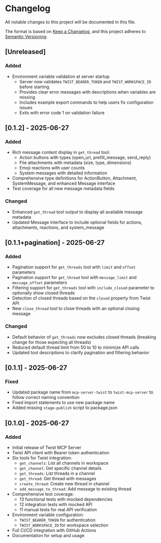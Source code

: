 # Changelog

All notable changes to this project will be documented in this file.

The format is based on [Keep a Changelog](https://keepachangelog.com/en/1.0.0/),
and this project adheres to [Semantic Versioning](https://semver.org/spec/v2.0.0.html).

## [Unreleased]

### Added

- Environment variable validation at server startup
  - Server now validates `TWIST_BEARER_TOKEN` and `TWIST_WORKSPACE_ID` before starting
  - Provides clear error messages with descriptions when variables are missing
  - Includes example export commands to help users fix configuration issues
  - Exits with error code 1 on validation failure

## [0.1.2] - 2025-06-27

### Added

- Rich message content display in `get_thread` tool:
  - Action buttons with types (open_url, prefill_message, send_reply)
  - File attachments with metadata (size, type, dimensions)
  - Emoji reactions with user counts
  - System messages with detailed information
- Comprehensive type definitions for ActionButton, Attachment, SystemMessage, and enhanced Message interface
- Test coverage for all new message metadata fields

### Changed

- Enhanced `get_thread` tool output to display all available message metadata
- Updated Message interface to include optional fields for actions, attachments, reactions, and system_message

## [0.1.1+pagination] - 2025-06-27

### Added

- Pagination support for `get_threads` tool with `limit` and `offset` parameters
- Pagination support for `get_thread` tool with `message_limit` and `message_offset` parameters
- Filtering support for `get_threads` tool with `include_closed` parameter to optionally show closed threads
- Detection of closed threads based on the `closed` property from Twist API
- New `close_thread` tool to close threads with an optional closing message

### Changed

- Default behavior of `get_threads` now excludes closed threads (breaking change for those expecting all threads)
- Reduced default thread limit from 50 to 10 to minimize API calls
- Updated tool descriptions to clarify pagination and filtering behavior

## [0.1.1] - 2025-06-27

### Fixed

- Updated package name from `mcp-server-twist` to `twist-mcp-server` to follow correct naming convention
- Fixed import statements to use new package name
- Added missing `stage-publish` script to package.json

## [0.1.0] - 2025-06-27

### Added

- Initial release of Twist MCP Server
- Twist API client with Bearer token authentication
- Six tools for Twist integration:
  - `get_channels`: List all channels in workspace
  - `get_channel`: Get specific channel details
  - `get_threads`: List threads in a channel
  - `get_thread`: Get thread with messages
  - `create_thread`: Create new thread in channel
  - `add_message_to_thread`: Add message to existing thread
- Comprehensive test coverage:
  - 13 functional tests with mocked dependencies
  - 12 integration tests with mocked API
  - 11 manual tests for real API verification
- Environment variable configuration:
  - `TWIST_BEARER_TOKEN` for authentication
  - `TWIST_WORKSPACE_ID` for workspace selection
- Full CI/CD integration with GitHub Actions
- Documentation for setup and usage
